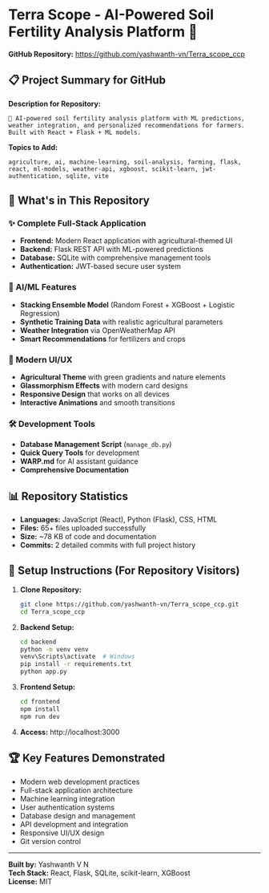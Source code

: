# Terra Scope - AI-Powered Soil Fertility Analysis Platform 🌱

**GitHub Repository:** https://github.com/yashwanth-vn/Terra_scope_ccp

## 📋 Project Summary for GitHub

**Description for Repository:**
```
🌱 AI-powered soil fertility analysis platform with ML predictions, weather integration, and personalized recommendations for farmers. Built with React + Flask + ML models.
```

**Topics to Add:**
```
agriculture, ai, machine-learning, soil-analysis, farming, flask, react, ml-models, weather-api, xgboost, scikit-learn, jwt-authentication, sqlite, vite
```

## 🚀 What's in This Repository

### ✨ Complete Full-Stack Application
- **Frontend:** Modern React application with agricultural-themed UI
- **Backend:** Flask REST API with ML-powered predictions
- **Database:** SQLite with comprehensive management tools
- **Authentication:** JWT-based secure user system

### 🤖 AI/ML Features
- **Stacking Ensemble Model** (Random Forest + XGBoost + Logistic Regression)
- **Synthetic Training Data** with realistic agricultural parameters
- **Weather Integration** via OpenWeatherMap API
- **Smart Recommendations** for fertilizers and crops

### 🎨 Modern UI/UX
- **Agricultural Theme** with green gradients and nature elements
- **Glassmorphism Effects** with modern card designs
- **Responsive Design** that works on all devices
- **Interactive Animations** and smooth transitions

### 🛠️ Development Tools
- **Database Management Script** (`manage_db.py`)
- **Quick Query Tools** for development
- **WARP.md** for AI assistant guidance
- **Comprehensive Documentation**

## 📊 Repository Statistics
- **Languages:** JavaScript (React), Python (Flask), CSS, HTML
- **Files:** 65+ files uploaded successfully
- **Size:** ~78 KB of code and documentation
- **Commits:** 2 detailed commits with full project history

## 🔧 Setup Instructions (For Repository Visitors)

1. **Clone Repository:**
   ```bash
   git clone https://github.com/yashwanth-vn/Terra_scope_ccp.git
   cd Terra_scope_ccp
   ```

2. **Backend Setup:**
   ```bash
   cd backend
   python -m venv venv
   venv\Scripts\activate  # Windows
   pip install -r requirements.txt
   python app.py
   ```

3. **Frontend Setup:**
   ```bash
   cd frontend
   npm install
   npm run dev
   ```

4. **Access:** http://localhost:3000

## 🏆 Key Features Demonstrated
- Modern web development practices
- Full-stack application architecture
- Machine learning integration
- User authentication systems
- Database design and management
- API development and integration
- Responsive UI/UX design
- Git version control

---
**Built by:** Yashwanth V N  
**Tech Stack:** React, Flask, SQLite, scikit-learn, XGBoost  
**License:** MIT

